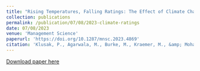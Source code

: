 ```yaml
---
title: "Rising Temperatures, Falling Ratings: The Effect of Climate Change on Sovereign Creditworthiness"
collection: publications
permalink: /publication/07/08/2023-climate-ratings
date: 07/08/2023
venue: 'Management Science'
paperurl: 'https://doi.org/10.1287/mnsc.2023.4869'
citation: 'Klusak, P., Agarwala, M., Burke, M., Kraemer, M., &amp; Mohaddes, K. (2021). Rising temperatures, falling ratings: The effect of climate change on sovereign creditworthiness. Management Science'
---
```

[Download paper here](https://doi.org/10.1287/mnsc.2023.4869)